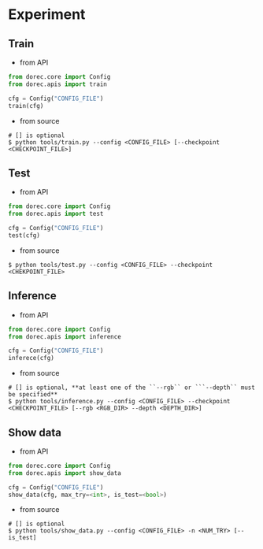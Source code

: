 # Experiment
## Train
- from API
```python
from dorec.core import Config
from dorec.apis import train

cfg = Config("CONFIG_FILE")
train(cfg)
```
- from source
```
# [] is optional
$ python tools/train.py --config <CONFIG_FILE> [--checkpoint <CHECKPOINT_FILE>]
```

## Test
- from API
```python
from dorec.core import Config
from dorec.apis import test

cfg = Config("CONFIG_FILE")
test(cfg)
```
- from source
```
$ python tools/test.py --config <CONFIG_FILE> --checkpoint <CHEKPOINT_FILE>
```

## Inference
- from API
```python
from dorec.core import Config
from dorec.apis import inference

cfg = Config("CONFIG_FILE")
inferece(cfg)
```
- from source
```
# [] is optional, **at least one of the ``--rgb`` or ```--depth`` must be specified**
$ python tools/inference.py --config <CONFIG_FILE> --checkpoint <CHECKPOINT_FILE> [--rgb <RGB_DIR> --depth <DEPTH_DIR>]
```

## Show data
- from API
```python
from dorec.core import Config
from dorec.apis import show_data

cfg = Config("CONFIG_FILE")
show_data(cfg, max_try=<int>, is_test=<bool>)
```

- from source
```
# [] is optional
$ python tools/show_data.py --config <CONFIG_FILE> -n <NUM_TRY> [--is_test]
```